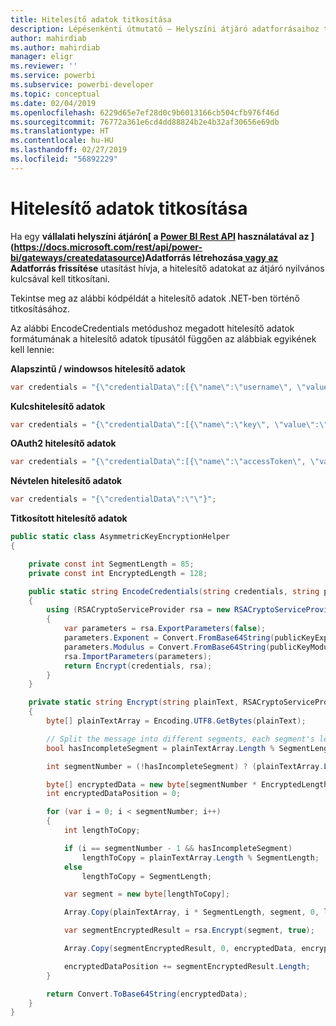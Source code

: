 ```yaml
---
title: Hitelesítő adatok titkosítása
description: Lépésenkénti útmutató – Helyszíni átjáró adatforrásaihoz tartozó hitelesítő adatok titkosítása
author: mahirdiab
ms.author: mahirdiab
manager: eligr
ms.reviewer: ''
ms.service: powerbi
ms.subservice: powerbi-developer
ms.topic: conceptual
ms.date: 02/04/2019
ms.openlocfilehash: 6229d65e7ef28d0c9b6013166cb504cfb976f46d
ms.sourcegitcommit: 76772a361e6cd4dd88824b2e4b32af30656e69db
ms.translationtype: HT
ms.contentlocale: hu-HU
ms.lasthandoff: 02/27/2019
ms.locfileid: "56892229"
---
```

# <a name="encrypt-credentials"></a>Hitelesítő adatok titkosítása

Ha egy **vállalati helyszíni átjárón[ a [Power BI Rest API](https://docs.microsoft.com/rest/api/power-bi/) használatával az ](https://docs.microsoft.com/rest/api/power-bi/gateways/createdatasource)Adatforrás létrehozása[ vagy az ](https://docs.microsoft.com/rest/api/power-bi/gateways/updatedatasource)Adatforrás frissítése** utasítást hívja, a hitelesítő adatokat az átjáró nyilvános kulcsával kell titkosítani.

Tekintse meg az alábbi kódpéldát a hitelesítő adatok .NET-ben történő titkosításához.

Az alábbi EncodeCredentials metódushoz megadott hitelesítő adatok formátumának a hitelesítő adatok típusától függően az alábbiak egyikének kell lennie:

**Alapszintű / windowsos hitelesítő adatok**

```csharp
var credentials = "{\"credentialData\":[{\"name\":\"username\", \"value\":\"john\"},{\"name\":\"password\", \"value\":\"*****\"}]}";
```

**Kulcshitelesítő adatok**

```csharp
var credentials = "{\"credentialData\":[{\"name\":\"key\", \"value\":\"ec....LA=\"}]}";
```

**OAuth2 hitelesítő adatok**

```csharp
var credentials = "{\"credentialData\":[{\"name\":\"accessToken\", \"value\":\"eyJ0....fwtQ\"}]}";
```

**Névtelen hitelesítő adatok**

```csharp
var credentials = "{\"credentialData\":\"\"}";
```

**Titkosított hitelesítő adatok**

```csharp
public static class AsymmetricKeyEncryptionHelper
{

    private const int SegmentLength = 85;
    private const int EncryptedLength = 128;

    public static string EncodeCredentials(string credentials, string publicKeyExponent, string publicKeyModulus)
    {
        using (RSACryptoServiceProvider rsa = new RSACryptoServiceProvider(EncryptedLength * 8))
        {
            var parameters = rsa.ExportParameters(false);
            parameters.Exponent = Convert.FromBase64String(publicKeyExponent);
            parameters.Modulus = Convert.FromBase64String(publicKeyModulus);
            rsa.ImportParameters(parameters);
            return Encrypt(credentials, rsa);
        }
    }

    private static string Encrypt(string plainText, RSACryptoServiceProvider rsa)
    {
        byte[] plainTextArray = Encoding.UTF8.GetBytes(plainText);

        // Split the message into different segments, each segment's length is 85. So the result may be 85,85,85,20.
        bool hasIncompleteSegment = plainTextArray.Length % SegmentLength != 0;

        int segmentNumber = (!hasIncompleteSegment) ? (plainTextArray.Length / SegmentLength) : ((plainTextArray.Length / SegmentLength) + 1);

        byte[] encryptedData = new byte[segmentNumber * EncryptedLength];
        int encryptedDataPosition = 0;

        for (var i = 0; i < segmentNumber; i++)
        {
            int lengthToCopy;

            if (i == segmentNumber - 1 && hasIncompleteSegment)
                lengthToCopy = plainTextArray.Length % SegmentLength;
            else
                lengthToCopy = SegmentLength;

            var segment = new byte[lengthToCopy];

            Array.Copy(plainTextArray, i * SegmentLength, segment, 0, lengthToCopy);

            var segmentEncryptedResult = rsa.Encrypt(segment, true);

            Array.Copy(segmentEncryptedResult, 0, encryptedData, encryptedDataPosition, segmentEncryptedResult.Length);

            encryptedDataPosition += segmentEncryptedResult.Length;
        }

        return Convert.ToBase64String(encryptedData);
    }
}
```